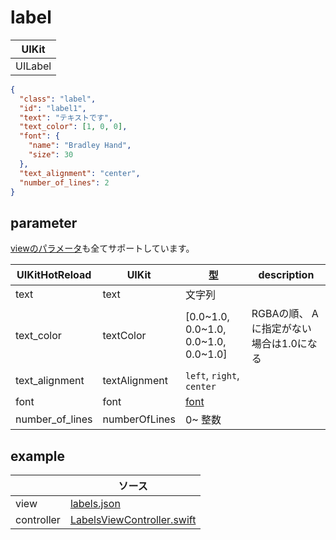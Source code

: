 # label

| UIKit |
| ---- |
| UILabel |

```json
{
  "class": "label",
  "id": "label1",
  "text": "テキストです",
  "text_color": [1, 0, 0],
  "font": {
    "name": "Bradley Hand",
    "size": 30
  },
  "text_alignment": "center",
  "number_of_lines": 2
}
```

## parameter

[viewのパラメータ](2.view.md#parameter)も全てサポートしています。

|  UIKitHotReload | UIKit  | 型 | description |
| ---- | ---- | ---- | ---- |
| text | text | 文字列 | |
| text_color | textColor | [0.0\~1.0, 0.0\~1.0, 0.0\~1.0, 0.0\~1.0] | RGBAの順、 Aに指定がない場合は1.0になる |
| text_alignment | textAlignment | `left`, `right`, `center` | |
| font | font | [font](999.parameter.md#font) | | 
| number_of_lines | numberOfLines | 0\~ 整数| |


## example

| | ソース |
| ---- | ---- | 
| view | [labels.json](../Example/UIKitHotReload/views/labels.json) |
| controller | [LabelsViewController.swift](../Example/UIKitHotReload/ViewController/LabelsViewController.swift) |


